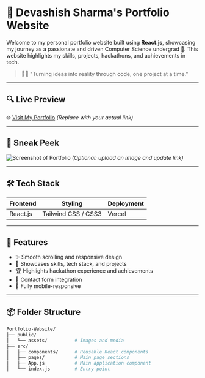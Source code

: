 # 🚀 Devashish Sharma's Portfolio Website

Welcome to my personal portfolio website built using **React.js**, showcasing my journey as a passionate and driven Computer Science undergrad 🚀. This website highlights my skills, projects, hackathons, and achievements in tech.

> 👨‍💻 "Turning ideas into reality through code, one project at a time."

---

## 🔍 Live Preview

🌐 [Visit My Portfolio](https://your-deployed-link.vercel.app/) *(Replace with your actual link)*

---

## 📸 Sneak Peek

![Screenshot of Portfolio](https://your-image-link.png) *(Optional: upload an image and update link)*

---

## 🛠 Tech Stack

| Frontend | Styling | Deployment |
|----------|---------|------------|
| React.js | Tailwind CSS / CSS3 | Vercel |

---

## 📁 Features

- ✨ Smooth scrolling and responsive design
- 🧠 Showcases skills, tech stack, and projects
- 🏆 Highlights hackathon experience and achievements
- 📨 Contact form integration
- 📱 Fully mobile-responsive

---

## 📦 Folder Structure

```bash
Portfolio-Website/
├── public/
│   └── assets/          # Images and media
├── src/
│   ├── components/      # Reusable React components
│   ├── pages/           # Main page sections
│   ├── App.js           # Main application component
│   └── index.js         # Entry point
